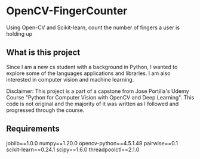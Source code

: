 # OpenCV-FingerCounter
Using Open-CV and Scikit-learn, count the number of fingers a user is holding up

## What is this project

Since I am a new cs student with a background in Python, I wanted to explore some of the languages applications and libraries. I am also interested in computer vision and machine learning. 

Disclaimer: This project is a part of a capstone from Jose Portilla's Udemy Course "Python for Computer Vision with OpenCV and Deep Learning". This code is not original and the majority of it was written as I followed and progressed through the course.

## Requirements
joblib==1.0.0
numpy==1.20.0
opencv-python==4.5.1.48
pairwise==0.1
scikit-learn==0.24.1
scipy==1.6.0
threadpoolctl==2.1.0
